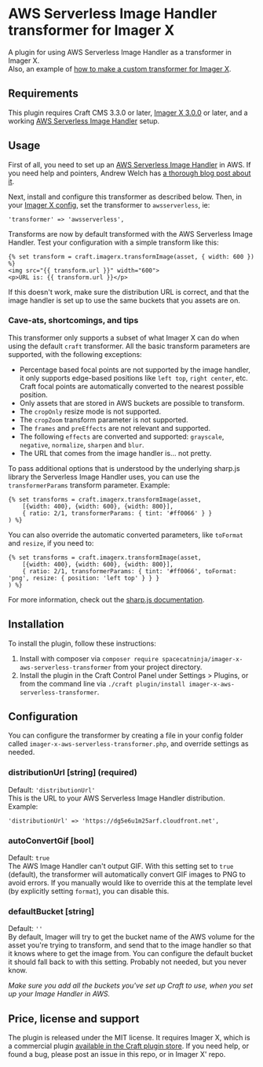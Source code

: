 # AWS Serverless Image Handler transformer for Imager X

A plugin for using AWS Serverless Image Handler as a transformer in Imager X.   
Also, an example of [how to make a custom transformer for Imager X](https://imager-x.spacecat.ninja/extending.html#transformers).

## Requirements

This plugin requires Craft CMS 3.3.0 or later, [Imager X 3.0.0](https://github.com/spacecatninja/craft-imager-x/) or later,
and a working [AWS Serverless Image Handler](https://aws.amazon.com/solutions/implementations/serverless-image-handler/) setup.
 
## Usage

First of all, you need to set up an [AWS Serverless Image Handler](https://aws.amazon.com/solutions/implementations/serverless-image-handler/)
in AWS. If you need help and pointers, Andrew Welch has [a thorough blog post about it](https://nystudio107.com/blog/setting-up-your-own-image-transform-service).

Next, install and configure this transformer as described below. Then, in your [Imager X config](https://imager-x.spacecat.ninja/configuration.html), 
set the transformer to `awsserverless`, ie:

```
'transformer' => 'awsserverless',
``` 

Transforms are now by default transformed with the AWS Serverless Image Handler. Test your configuration with a 
simple transform like this:

```
{% set transform = craft.imagerx.transformImage(asset, { width: 600 }) %}
<img src="{{ transform.url }}" width="600">
<p>URL is: {{ transform.url }}</p>
``` 

If this doesn't work, make sure the distribution URL is correct, and that the image handler is set
up to use the same buckets that you assets are on.

### Cave-ats, shortcomings, and tips

This transformer only supports a subset of what Imager X can do when using the default `craft` transformer. 
All the basic transform parameters are supported, with the following exceptions:

- Percentage based focal points are not supported by the image handler, it only supports edge-based positions like
`left top`, `right center`, etc. Craft focal points are automatically converted to the nearest possible position.
- Only assets that are stored in AWS buckets are possible to transform.
- The `cropOnly` resize mode is not supported.
- The `cropZoom` transform parameter is not supported.
- The `frames` and `preEffects` are not relevant and supported.
- The following `effects` are converted and supported: `grayscale`, `negative`, `normalize`, `sharpen` and `blur`. 
- The URL that comes from the image handler is... not pretty. 

To pass additional options that is understood by the underlying sharp.js library the Serverless
Image Handler uses, you can use the `transformerParams` transform parameter. Example:

```
{% set transforms = craft.imagerx.transformImage(asset, 
    [{width: 400}, {width: 600}, {width: 800}], 
    { ratio: 2/1, transformerParams: { tint: '#ff0066' } }
) %}
```   

You can also override the automatic converted parameters, like `toFormat` and `resize`, if you need to: 

```
{% set transforms = craft.imagerx.transformImage(asset, 
    [{width: 400}, {width: 600}, {width: 800}], 
    { ratio: 2/1, transformerParams: { tint: '#ff0066', toFormat: 'png', resize: { position: 'left top' } } }
) %}
```   

For more information, check out the [sharp.js documentation](https://sharp.pixelplumbing.com/).


## Installation

To install the plugin, follow these instructions:

1. Install with composer via `composer require spacecatninja/imager-x-aws-serverless-transformer` from your project directory.
2. Install the plugin in the Craft Control Panel under Settings > Plugins, or from the command line via `./craft plugin/install imager-x-aws-serverless-transformer`.


## Configuration

You can configure the transformer by creating a file in your config folder called
`imager-x-aws-serverless-transformer.php`, and override settings as needed.

### distributionUrl [string] (required)
Default: `'distributionUrl'`  
This is the URL to your AWS Serverless Image Handler distribution. Example:

```
'distributionUrl' => 'https://dg5e6u1m25arf.cloudfront.net',
```

### autoConvertGif [bool]
Default: `true`  
The AWS Image Handler can't output GIF. With this setting set to `true` (default), the transformer 
will automatically convert GIF images to PNG to avoid errors. If you manually would like to 
override this at the template level (by explicitly setting `format`), you can disable this.

### defaultBucket [string]
Default: `''`  
By default, Imager will try to get the bucket name of the AWS volume for the asset you're 
trying to transform, and send that to the image handler so that it knows where to get the 
image from. You can configure the default bucket it should fall back to with this setting. 
Probably not needed, but you never know.  

_Make sure you add all the buckets you've set up Craft to use, when you set up your
Image Handler in AWS._
 


Price, license and support
---
The plugin is released under the MIT license. It requires Imager X, which is a commercial 
plugin [available in the Craft plugin store](https://plugins.craftcms.com/imager-x). If you 
need help, or found a bug, please post an issue in this repo, or in Imager X' repo. 

